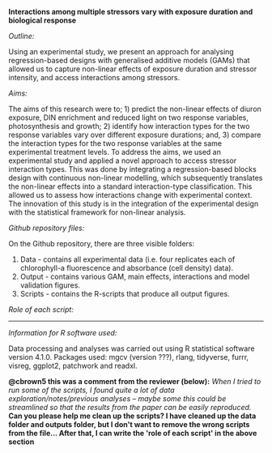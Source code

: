 **Interactions among multiple stressors vary with exposure duration and biological response**

_Outline:_

Using an experimental study, we present an approach for analysing regression-based designs with generalised additive models (GAMs) that allowed us to capture non-linear effects of exposure duration and stressor intensity, and access interactions among stressors.

_Aims:_

The aims of this research were to; 1) predict the non-linear effects of diuron exposure, DIN enrichment and reduced light on two response variables, photosynthesis and growth; 2) identify how interaction types for the two response variables vary over different exposure durations; and, 3) compare the interaction types for the two response variables at the same experimental treatment levels. To address the aims, we used an experimental study and applied a novel approach to access stressor interaction types. This was done by integrating a regression-based blocks design with continuous non-linear modelling, which subsequently translates the non-linear effects into a standard interaction-type classification. This allowed us to assess how interactions change with experimental context. The innovation of this study is in the integration of the experimental design with the statistical framework for non-linear analysis.

_Github repository files:_

On the Github repository, there are three visible folders:
1. Data - contains all experimental data (i.e. four replicates each of chlorophyll-a fluorescence and absorbance (cell density) data).
2. Output - contains various GAM, main effects, interactions and model validation figures.
3. Scripts - contains the R-scripts that produce all output figures.

_Role of each script:_

******

_Information for R software used:_

Data processing and analyses was carried out using R statistical software version 4.1.0.
Packages used: mgcv (version ???), rlang, tidyverse, furrr, visreg, ggplot2, patchwork and readxl. 

**@cbrown5 this was a comment from the reviewer (below):**
_When I tried to run some of the scripts, I found quite a lot of data exploration/notes/previous analyses – maybe some this could be streamlined so that the results from the paper can be easily reproduced._ **Can you please help me clean up the scripts? I have cleaned up the data folder and outputs folder, but I don't want to remove the wrong scripts from the file... After that, I can write the 'role of each script' in the above section**
